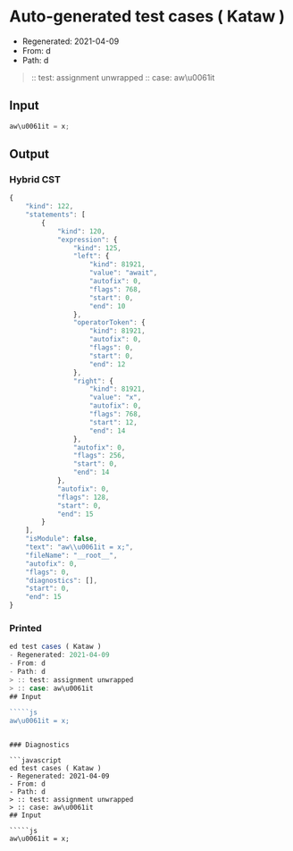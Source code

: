 # Auto-generated test cases ( Kataw )
- Regenerated: 2021-04-09
- From: d
- Path: d
> :: test: assignment unwrapped
> :: case: aw\u0061it
## Input

`````js
aw\u0061it = x;
`````

## Output

### Hybrid CST

```javascript
{
    "kind": 122,
    "statements": [
        {
            "kind": 120,
            "expression": {
                "kind": 125,
                "left": {
                    "kind": 81921,
                    "value": "await",
                    "autofix": 0,
                    "flags": 768,
                    "start": 0,
                    "end": 10
                },
                "operatorToken": {
                    "kind": 81921,
                    "autofix": 0,
                    "flags": 0,
                    "start": 0,
                    "end": 12
                },
                "right": {
                    "kind": 81921,
                    "value": "x",
                    "autofix": 0,
                    "flags": 768,
                    "start": 12,
                    "end": 14
                },
                "autofix": 0,
                "flags": 256,
                "start": 0,
                "end": 14
            },
            "autofix": 0,
            "flags": 128,
            "start": 0,
            "end": 15
        }
    ],
    "isModule": false,
    "text": "aw\\u0061it = x;",
    "fileName": "__root__",
    "autofix": 0,
    "flags": 0,
    "diagnostics": [],
    "start": 0,
    "end": 15
}
```

### Printed

```javascript
ed test cases ( Kataw )
- Regenerated: 2021-04-09
- From: d
- Path: d
> :: test: assignment unwrapped
> :: case: aw\u0061it
## Input

`````js
aw\u0061it = x;
`````
```

### Diagnostics

```javascript
ed test cases ( Kataw )
- Regenerated: 2021-04-09
- From: d
- Path: d
> :: test: assignment unwrapped
> :: case: aw\u0061it
## Input

`````js
aw\u0061it = x;
`````
```


